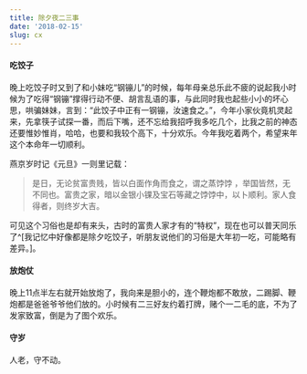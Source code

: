 ```yaml
---
title: 除夕夜二三事
date: '2018-02-15'
slug: cx
---
```

#### 吃饺子

晚上吃饺子时又到了和小妹吃“钢镚儿”的时候，每年母亲总乐此不疲的说起我小时候为了吃得“钢镚”撑得行动不便、胡言乱语的事，与此同时我也起些小小的坏心思，哄骗妹妹，言到：“此饺子中正有一钢镚，汝速食之。”，今年小家伙竟机灵起来，先拿筷子试探一番，而后下嘴，还不忘给我招呼我多吃几个，比我之前的神态还要惟妙惟肖，哈哈，也要和我较个高下，十分欢乐。今年我吃着两个，希望来年这个本命年一切顺利。

燕京岁时记《元旦》一则里记载：

>是日，无论贫富贵贱，皆以白面作角而食之，谓之蒸饽饽 ，举国皆然，无不同也。富贵之家，暗以金银小锞及宝石等藏之饽饽中，以卜顺利。家人食得者，则终岁大吉。

可见这个习俗也是却有来头，古时的富贵人家才有的“特权”，现在也可以普天同乐了^[我记忆中好像都是除夕吃饺子，听朋友说他们的习俗是大年初一吃，可能略有差异。]。

#### 放炮仗
晚上11点半左右就开始放炮了，我向来是胆小的，连个鞭炮都不敢放，二踢脚、鞭炮都是爸爸爷爷他们放的。小时候有二三好友约着打牌，赌个一二毛的底，不为了发家致富，倒是为了图个欢乐。

#### 守岁
人老，守不动。
